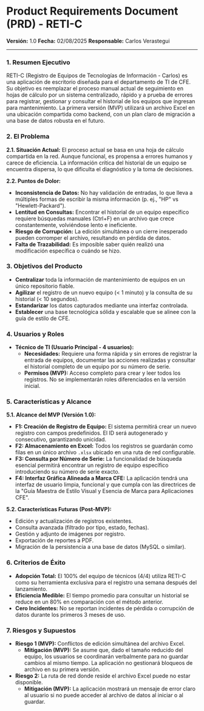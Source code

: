 # Product Requirements Document (PRD) - RETI-C
**Versión:** 1.0
**Fecha:** 02/08/2025
**Responsable:** Carlos Verastegui

---

### 1. Resumen Ejecutivo

RETI-C (Registro de Equipos de Tecnologías de Información - Carlos) es una aplicación de escritorio diseñada para el departamento de TI de CFE. Su objetivo es reemplazar el proceso manual actual de seguimiento en hojas de cálculo por un sistema centralizado, rápido y a prueba de errores para registrar, gestionar y consultar el historial de los equipos que ingresan para mantenimiento. La primera versión (MVP) utilizará un archivo Excel en una ubicación compartida como backend, con un plan claro de migración a una base de datos robusta en el futuro.

### 2. El Problema

**2.1. Situación Actual:**
El proceso actual se basa en una hoja de cálculo compartida en la red. Aunque funcional, es propensa a errores humanos y carece de eficiencia. La información crítica del historial de un equipo se encuentra dispersa, lo que dificulta el diagnóstico y la toma de decisiones.

**2.2. Puntos de Dolor:**
*   **Inconsistencia de Datos:** No hay validación de entradas, lo que lleva a múltiples formas de escribir la misma información (p. ej., "HP" vs "Hewlett-Packard").
*   **Lentitud en Consultas:** Encontrar el historial de un equipo específico requiere búsquedas manuales (Ctrl+F) en un archivo que crece constantemente, volviéndose lento e ineficiente.
*   **Riesgo de Corrupción:** La edición simultánea o un cierre inesperado pueden corromper el archivo, resultando en pérdida de datos.
*   **Falta de Trazabilidad:** Es imposible saber quién realizó una modificación específica o cuándo se hizo.

### 3. Objetivos del Producto

*   **Centralizar** toda la información de mantenimiento de equipos en un único repositorio fiable.
*   **Agilizar** el registro de un nuevo equipo (< 1 minuto) y la consulta de su historial (< 10 segundos).
*   **Estandarizar** los datos capturados mediante una interfaz controlada.
*   **Establecer** una base tecnológica sólida y escalable que se alinee con la guía de estilo de CFE.

### 4. Usuarios y Roles

*   **Técnico de TI (Usuario Principal - 4 usuarios):**
    *   **Necesidades:** Requiere una forma rápida y sin errores de registrar la entrada de equipos, documentar las acciones realizadas y consultar el historial completo de un equipo por su número de serie.
    *   **Permisos (MVP):** Acceso completo para crear y leer todos los registros. No se implementarán roles diferenciados en la versión inicial.

### 5. Características y Alcance

**5.1. Alcance del MVP (Versión 1.0):**
*   **F1: Creación de Registro de Equipo:** El sistema permitirá crear un nuevo registro con campos predefinidos. El ID será autogenerado y consecutivo, garantizando unicidad.
*   **F2: Almacenamiento en Excel:** Todos los registros se guardarán como filas en un único archivo `.xlsx` ubicado en una ruta de red configurable.
*   **F3: Consulta por Número de Serie:** La funcionalidad de búsqueda esencial permitirá encontrar un registro de equipo específico introduciendo su número de serie exacto.
*   **F4: Interfaz Gráfica Alineada a Marca CFE:** La aplicación tendrá una interfaz de usuario limpia, funcional y que cumpla con las directrices de la "Guía Maestra de Estilo Visual y Esencia de Marca para Aplicaciones CFE".

**5.2. Características Futuras (Post-MVP):**
*   Edición y actualización de registros existentes.
*   Consulta avanzada (filtrado por tipo, estado, fechas).
*   Gestión y adjunto de imágenes por registro.
*   Exportación de reportes a PDF.
*   Migración de la persistencia a una base de datos (MySQL o similar).

### 6. Criterios de Éxito

*   **Adopción Total:** El 100% del equipo de técnicos (4/4) utiliza RETI-C como su herramienta exclusiva para el registro una semana después del lanzamiento.
*   **Eficiencia Medible:** El tiempo promedio para consultar un historial se reduce en un 80% en comparación con el método anterior.
*   **Cero Incidentes:** No se reportan incidentes de pérdida o corrupción de datos durante los primeros 3 meses de uso.

### 7. Riesgos y Supuestos

*   **Riesgo 1 (MVP):** Conflictos de edición simultánea del archivo Excel.
    *   **Mitigación (MVP):** Se asume que, dado el tamaño reducido del equipo, los usuarios se coordinarán verbalmente para no guardar cambios al mismo tiempo. La aplicación no gestionará bloqueos de archivo en su primera versión.
*   **Riesgo 2:** La ruta de red donde reside el archivo Excel puede no estar disponible.
    *   **Mitigación (MVP):** La aplicación mostrará un mensaje de error claro al usuario si no puede acceder al archivo de datos al iniciar o al guardar. 